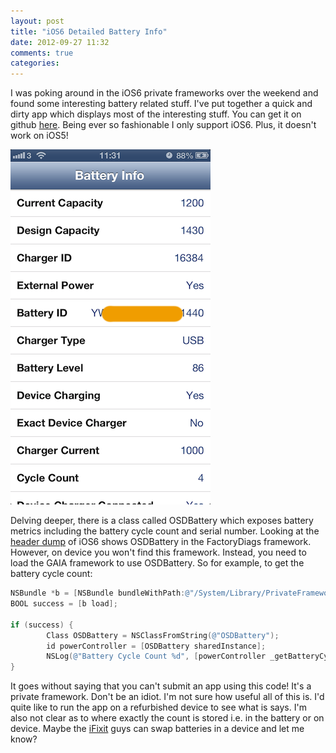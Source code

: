 ```yaml
---
layout: post
title: "iOS6 Detailed Battery Info"
date: 2012-09-27 11:32
comments: true
categories: 
---
```


I was poking around in the iOS6 private frameworks over the weekend and found some interesting battery related stuff. I've put together a quick and dirty app which displays most of the interesting stuff. You can get it on github [here](https://github.com/lyonanderson/BatteryInfo). Being ever so fashionable I only support iOS6. Plus, it doesn't work on iOS5!

![Screenshot](/images/IMG_4055.png)

<!-- more -->


Delving deeper, there is a class called OSDBattery which exposes battery metrics including the battery cycle count and serial number.  Looking at the [header dump](https://github.com/nst/iOS-Runtime-Headers/) of iOS6 shows OSDBattery in the FactoryDiags framework. However, on device you won't find this framework. Instead, you need to load the GAIA framework to use OSDBattery. So for example, to get the battery cycle count:

``` objective-c 
NSBundle *b = [NSBundle bundleWithPath:@"/System/Library/PrivateFrameworks/GAIA.framework"];
BOOL success = [b load];
    
if (success) {
        Class OSDBattery = NSClassFromString(@"OSDBattery");
        id powerController = [OSDBattery sharedInstance];
        NSLog(@"Battery Cycle Count %d", [powerController _getBatteryCycleCount]);
}

```

It goes without saying that you can't submit an app using this code! It's a private framework. Don't be an idiot.  I'm not sure how useful all of this is. I'd quite like to run the app on a refurbished device to see what is says. I'm also not clear as to where exactly the count is stored i.e. in the battery or on device. Maybe the [iFixit](http://www.ifixit.com) guys can swap batteries in a device and let me know?

